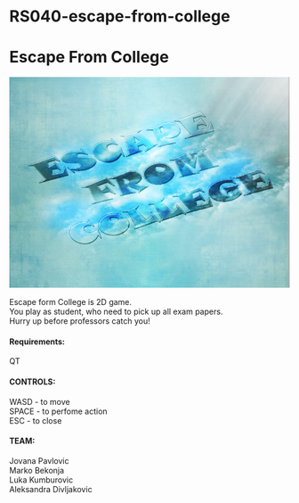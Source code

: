 # RS040-escape-from-college
# Escape From College

<img src="https://github.com/MATF-RS19/RS040-escape-from-college/blob/master/menuBackground.jpg">

Escape form College is 2D game.  
You play as student, who need to pick up all exam papers.    
Hurry up before professors catch you!

#### Requirements:   

QT


#### CONTROLS:

WASD - to move        
SPACE - to perfome action      
ESC - to close      


#### TEAM:

Jovana Pavlovic  
Marko Bekonja   
Luka Kumburovic     
Aleksandra Divljakovic
